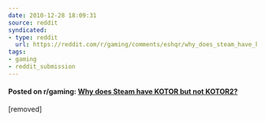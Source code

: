 ```yaml
---
date: 2010-12-28 18:09:31
source: reddit
syndicated:
- type: reddit
  url: https://reddit.com/r/gaming/comments/eshqr/why_does_steam_have_kotor_but_not_kotor2/
tags:
- gaming
- reddit_submission
---
```


#### Posted on r/gaming: [Why does Steam have KOTOR but not KOTOR2?](https://reddit.com/r/gaming/comments/eshqr/why_does_steam_have_kotor_but_not_kotor2/)

[removed]